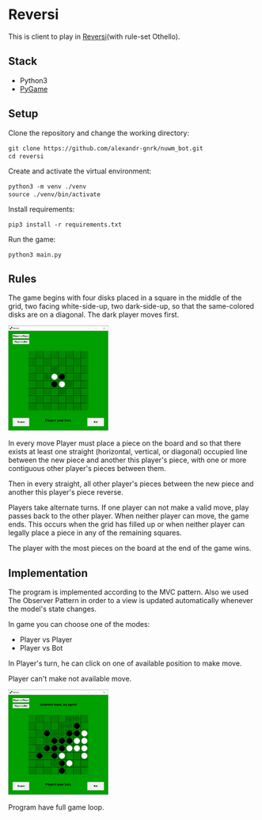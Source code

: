 # Reversi
This is client to play in [Reversi](https://en.wikipedia.org/wiki/Reversi)(with rule-set Othello).

## Stack
- Python3
- [PyGame](https://www.pygame.org/)

## Setup
Clone the repository and change the working directory:

    git clone https://github.com/alexandr-gnrk/nuwm_bot.git
    cd reversi
Create and activate the virtual environment:

    python3 -m venv ./venv
    source ./venv/bin/activate
Install requirements:

    pip3 install -r requirements.txt

Run the game:

    python3 main.py

## Rules
<p>The game begins with four disks placed in a square in the middle of the grid, two facing white-side-up, two dark-side-up, so that the same-colored disks are on a diagonal. The dark player moves first.</p>
<img src="https://github.com/alexandr-gnrk/reversi/blob/main/screenshots/game_start.JPG" width ="40%" height ="40%">
<p>In every move Player must place a piece on the board and so that there exists at least one straight (horizontal, vertical, or diagonal) occupied line between the new piece and another this player's piece, with one or more contiguous other player's pieces between them.</p>
<p>Then in every straight, all other player's pieces between the new piece and another this player's piece reverse. </p>
<p>Players take alternate turns. If one player can not make a valid move, play passes back to the other player. When neither player can move, the game ends. This occurs when the grid has filled up or when neither player can legally place a piece in any of the remaining squares.</p>
<p>The player with the most pieces on the board at the end of the game wins.</p>

## Implementation
<p>The program is implemented according to the MVC pattern. Also we used The Observer Pattern in order to a view is updated automatically whenever the model's state changes.</p>
<p>In game you can choose one of the modes:</p>
<ul>
    <li>Player vs Player</li>
    <li>Player vs Bot</li>
</ul>
<p>In Player's turn, he can click on one of available position to make move.</p>
<p>Player can't make not available move.</p>
<img src="https://github.com/alexandr-gnrk/reversi/blob/main/screenshots/incorrect_move.JPG" width ="40%" height ="40%">

<p>Program have full game loop.</p>
